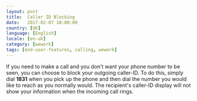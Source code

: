 ```yaml
---
layout: post
title:  Caller ID Blocking
date:   2017-02-07 10:00:00
country: [UK]
language: [English]
locale: [en-uk]
category: [wework]
tags: [end-user-features, calling, wework]
---
```


If you need to make a call and you don't want your phone number to be seen, you can choose to block your outgoing caller-ID. To do this, simply dial **1831** when you pick up the phone and then dial the number you would like to reach as you normally would. The recipient's caller-ID display will not show your information when the incoming call rings.